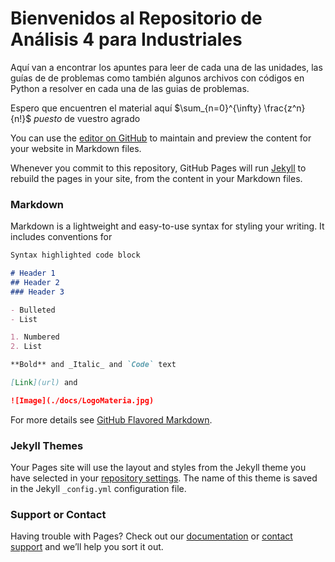 # Bienvenidos al Repositorio de Análisis 4 para Industriales

Aquí van a encontrar los apuntes para leer de cada una de las unidades, las guías de de problemas como también algunos archivos con códigos en Python a resolver en cada una de las guias de problemas.

Espero que encuentren el material aquí $\sum_{n=0}^{\infty} \frac{z^n}{n!}$ _puesto_ de vuestro agrado

You can use the [editor on GitHub](https://github.com/hjferrari66/Analisis_4/edit/master/README.md) to maintain and preview the content for your website in Markdown files.

Whenever you commit to this repository, GitHub Pages will run [Jekyll](https://jekyllrb.com/) to rebuild the pages in your site, from the content in your Markdown files.

### Markdown

Markdown is a lightweight and easy-to-use syntax for styling your writing. It includes conventions for

```markdown
Syntax highlighted code block

# Header 1
## Header 2
### Header 3

- Bulleted
- List

1. Numbered
2. List

**Bold** and _Italic_ and `Code` text

[Link](url) and 

![Image](./docs/LogoMateria.jpg)
```

For more details see [GitHub Flavored Markdown](https://guides.github.com/features/mastering-markdown/).

### Jekyll Themes

Your Pages site will use the layout and styles from the Jekyll theme you have selected in your [repository settings](https://github.com/hjferrari66/Analisis_4/settings). The name of this theme is saved in the Jekyll `_config.yml` configuration file.

### Support or Contact

Having trouble with Pages? Check out our [documentation](https://docs.github.com/categories/github-pages-basics/) or [contact support](https://github.com/contact) and we’ll help you sort it out.
